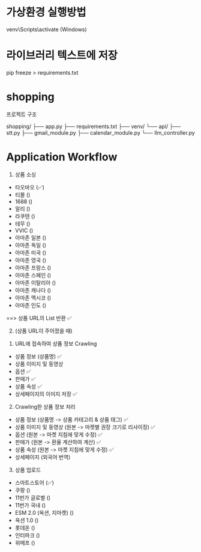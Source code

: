 # 가상환경 실행방법

venv\Scripts\activate (Windows)

# 라이브러리 텍스트에 저장

pip freeze > requirements.txt

# shopping

프로젝트 구조

shopping/
├── app.py
├── requirements.txt
├── venv/
└── api/
├── stt.py
├── gmail_module.py
├── calendar_module.py
└── llm_controller.py

# Application Workflow

1. 상품 소싱

- 타오바오 (✅)
- 티몰 ()
- 1688 ()
- 알리 ()
- 라쿠텐 ()
- 테무 ()
- VVIC ()
- 아마존 일본 ()
- 아마존 독일 ()
- 아마존 미국 ()
- 아마존 영국 ()
- 아마존 프랑스 ()
- 아마존 스페인 ()
- 아마존 이탈리아 ()
- 아마존 캐나다 ()
- 아마존 멕시코 ()
- 아마존 인도 ()

==> 상품 URL의 List 반환 ✅

2. (상품 URL이 주어졌을 때)

1) URL에 접속하여 상품 정보 Crawling

- 상품 정보 (상품명) ✅
- 상품 이미지 및 동영상
- 옵션 ✅
- 판매가 ✅
- 상품 속성 ✅
- 상세페이지의 이미지 저장 ✅

2. Crawling한 상품 정보 처리

- 상품 정보 (상품명 -> 상품 카테고리 & 상품 태그) ✅
- 상품 이미지 및 동영상 (원본 -> 마켓별 권장 크기로 리사이징) ✅
- 옵션 (원본 -> 마켓 지침에 맞게 수정) ✅
- 판매가 (원본 -> 환율 계산하여 계산) ✅
- 상품 속성 (원본 -> 마켓 지침에 맞게 수정) ✅
- 상세페이지 (외국어 번역)

3. 상품 업로드

- 스마트스토어 (✅)
- 쿠팡 ()
- 11번가 글로벌 ()
- 11번가 국내 ()
- ESM 2.0 (옥션, 지마켓) ()
- 옥션 1.0 ()
- 롯데온 ()
- 인터파크 ()
- 위메프 ()
